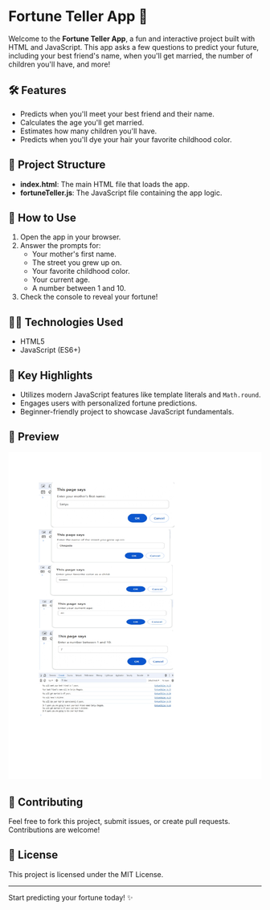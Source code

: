 # Fortune Teller App 🎱

Welcome to the **Fortune Teller App**, a fun and interactive project built with HTML and JavaScript. This app asks a few questions to predict your future, including your best friend's name, when you'll get married, the number of children you'll have, and more!

## 🛠 Features
- Predicts when you'll meet your best friend and their name.
- Calculates the age you'll get married.
- Estimates how many children you'll have.
- Predicts when you'll dye your hair your favorite childhood color.

## 📂 Project Structure
- **index.html**: The main HTML file that loads the app.
- **fortuneTeller.js**: The JavaScript file containing the app logic.

## 🚀 How to Use
1. Open the app in your browser.
2. Answer the prompts for:
   - Your mother's first name.
   - The street you grew up on.
   - Your favorite childhood color.
   - Your current age.
   - A number between 1 and 10.
3. Check the console to reveal your fortune!

## 🧑‍💻 Technologies Used
- HTML5
- JavaScript (ES6+)

## 🌟 Key Highlights
- Utilizes modern JavaScript features like template literals and `Math.round`.
- Engages users with personalized fortune predictions.
- Beginner-friendly project to showcase JavaScript fundamentals.

## 📸 Preview
![Fortune Teller](preview-image.jpg)

## 🤝 Contributing
Feel free to fork this project, submit issues, or create pull requests. Contributions are welcome!

## 📜 License
This project is licensed under the MIT License.

---
Start predicting your fortune today! ✨
